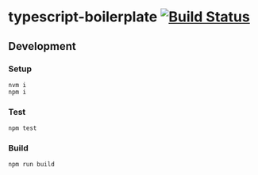 # typescript-boilerplate [![Build Status](https://travis-ci.org/JakobPetersson/typescript-boilerplate.svg?branch=master)](https://travis-ci.org/JakobPetersson/typescript-boilerplate)

## Development

### Setup

```
nvm i
npm i
```

### Test

```
npm test
```

### Build

```
npm run build
```